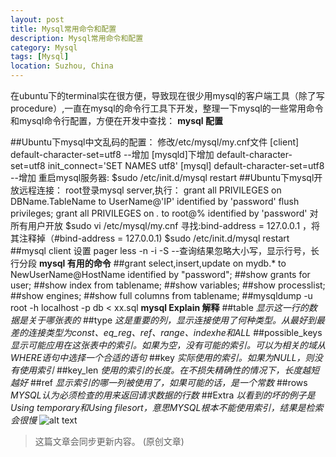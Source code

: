 ```yaml
---
layout: post
title: Mysql常用命令和配置
description: Mysql常用命令和配置
category: Mysql
tags: [Mysql]
location: Suzhou, China
---
```

在ubuntu下的terminal实在很方便，导致现在很少用mysql的客户端工具（除了写procedure）,一直在mysql的命令行工具下开发，整理一下mysql的一些常用命令和mysql命令行配置，方便在开发中查找：
**mysql 配置**

##Ubuntu下mysql中文乱码的配置：
    修改/etc/mysql/my.cnf文件
    [client]
    default-character-set=utf8   --增加
    [mysqld]下增加
    default-character-set=utf8
    init_connect='SET NAMES utf8'
    [mysql]
    default-character-set=utf8  --增加
    重启mysql服务器:
    $sudo /etc/init.d/mysql restart
##Ubuntu下mysql开放远程连接：
    root登录mysql server,执行：
    grant all PRIVILEGES on DBName.TableName to UserName@'IP' identified by 'password' 
    flush privileges;
    grant all PRIVILEGES on *.* to root@% identified by 'password'  对所有用户开放
    $sudo vi /etc/mysql/my.cnf
    寻找:bind-address = 127.0.0.1 ，将其注释掉（#bind-address = 127.0.0.1)
    $sudo /etc/init.d/mysql restart
##mysql client 设置
    pager less -n -i -S   --查询结果忽略大小写，显示行号，长行分段
**mysql 有用的命令**
##grant select,insert,update on mydb.* to NewUserName@HostName identified by "password";
##show grants for user;
##show index from tablename;
##show variables;
##show processlist;
##show engines;
##show full columns from tablename;
##mysqldump -u root -h localhost -p db < xx.sql
**mysql Explain 解释**
##table  *显示这一行的数据是关于哪张表的*
##type  *这是重要的列，显示连接使用了何种类型。从最好到最差的连接类型为const、eq_reg、ref、range、indexhe和ALL*
##possible_keys *显示可能应用在这张表中的索引。如果为空，没有可能的索引。可以为相关的域从WHERE语句中选择一个合适的语句*
##key *实际使用的索引。如果为NULL，则没有使用索引*
##key_len *使用的索引的长度。在不损失精确性的情况下，长度越短越好*
##ref *显示索引的哪一列被使用了，如果可能的话，是一个常数*
##rows *MYSQL认为必须检查的用来返回请求数据的行数*
##Extra *以看到的坏的例子是Using temporary和Using filesort，意思MYSQL根本不能使用索引，结果是检索会很慢*
![alt text][1]
>这篇文章会同步更新内容。 (原创文章)

  [1]: http://cms.everyday-cn.com/system/pictures/922/large_mysql_explain.png?1319608766 "mysql_explain"
